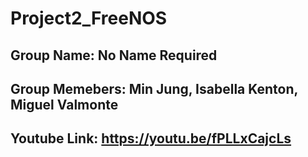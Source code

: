 # Project2_FreeNOS
## Group Name: No Name Required
## Group Memebers: Min Jung, Isabella Kenton, Miguel Valmonte
## Youtube Link: https://youtu.be/fPLLxCajcLs

